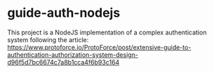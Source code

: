 # guide-auth-nodejs
This project is a NodeJS implementation of a complex authentication system following the article: https://www.protoforce.io/ProtoForce/post/extensive-guide-to-authentication-authorization-system-design-d96f5d7bc6674c7a8b1cca4f6b93c164
